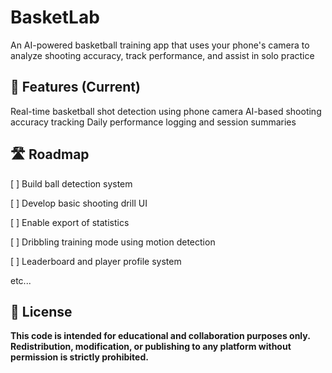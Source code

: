 # BasketLab
An AI-powered basketball training app that uses your phone's camera to analyze shooting accuracy, track performance, and assist in solo practice
## 🚀 Features (Current)
Real-time basketball shot detection using phone camera AI-based shooting accuracy tracking Daily performance logging and session summaries
## 🛣 Roadmap 

[  ] Build ball detection system

[  ] Develop basic shooting drill UI

[  ] Enable export of statistics

[  ] Dribbling training mode using motion detection

[  ] Leaderboard and player profile system

etc...

## 📌 License
**This code is intended for educational and collaboration purposes only.  
Redistribution, modification, or publishing to any platform without permission is strictly prohibited.**
